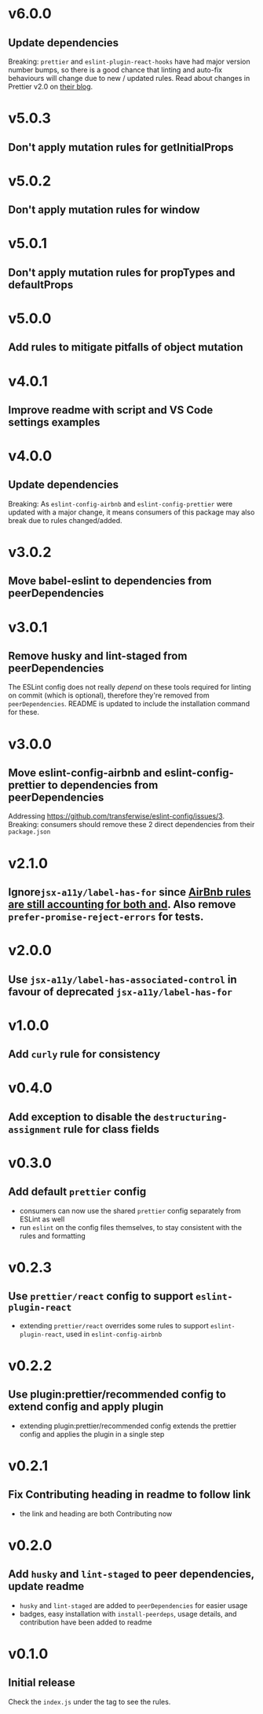 # v6.0.0

## Update dependencies

Breaking: `prettier` and `eslint-plugin-react-hooks` have had major version number bumps, so there is a good chance that linting and auto-fix behaviours will change due to new / updated rules. Read about changes in Prettier v2.0 on [their blog](https://prettier.io/blog/2020/03/21/2.0.0.html).

# v5.0.3

## Don't apply mutation rules for getInitialProps

# v5.0.2

## Don't apply mutation rules for window

# v5.0.1

## Don't apply mutation rules for propTypes and defaultProps

# v5.0.0

## Add rules to mitigate pitfalls of object mutation

# v4.0.1

## Improve readme with script and VS Code settings examples

# v4.0.0

## Update dependencies

Breaking: As `eslint-config-airbnb` and `eslint-config-prettier` were updated with a major change,
it means consumers of this package may also break due to rules changed/added.

# v3.0.2

## Move babel-eslint to dependencies from peerDependencies

# v3.0.1

## Remove husky and lint-staged from peerDependencies

The ESLint config does not really _depend_ on these tools required for linting on commit (which is optional),
therefore they're removed from `peerDependencies`.
README is updated to include the installation command for these.

# v3.0.0

## Move eslint-config-airbnb and eslint-config-prettier to dependencies from peerDependencies

Addressing https://github.com/transferwise/eslint-config/issues/3.
Breaking: consumers should remove these 2 direct dependencies from their `package.json`

# v2.1.0

## Ignore`jsx-a11y/label-has-for` since [AirBnb rules are still accounting for both and](https://github.com/airbnb/javascript/issues/1873). Also remove `prefer-promise-reject-errors` for tests.

# v2.0.0

## Use `jsx-a11y/label-has-associated-control` in favour of deprecated `jsx-a11y/label-has-for`

# v1.0.0

## Add `curly` rule for consistency

# v0.4.0

## Add exception to disable the `destructuring-assignment` rule for class fields

# v0.3.0

## Add default `prettier` config

- consumers can now use the shared `prettier` config separately from ESLint as well
- run `eslint` on the config files themselves, to stay consistent with the rules and formatting

# v0.2.3

## Use `prettier/react` config to support `eslint-plugin-react`

- extending `prettier/react` overrides some rules to support `eslint-plugin-react`, used in `eslint-config-airbnb`

# v0.2.2

## Use plugin:prettier/recommended config to extend config and apply plugin

- extending plugin:prettier/recommended config extends the prettier config and applies the plugin in a single step

# v0.2.1

## Fix Contributing heading in readme to follow link

- the link and heading are both Contributing now

# v0.2.0

## Add `husky` and `lint-staged` to peer dependencies, update readme

- `husky` and `lint-staged` are added to `peerDependencies` for easier usage
- badges, easy installation with `install-peerdeps`, usage details, and contribution have been added to readme

# v0.1.0

## Initial release

Check the `index.js` under the tag to see the rules.
